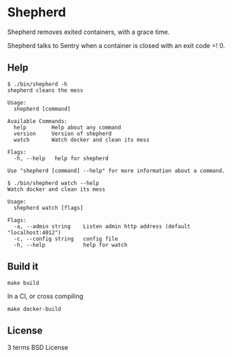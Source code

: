 Shepherd
=======

Shepherd removes exited containers, with a grace time.

Shepherd talks to Sentry when a container is closed with an exit code =! 0.

Help
----

```
$ ./bin/shepherd -h
shepherd cleans the mess

Usage:
  shepherd [command]

Available Commands:
  help        Help about any command
  version     Version of shepherd
  watch       Watch docker and clean its mess

Flags:
  -h, --help   help for shepherd

Use "shepherd [command] --help" for more information about a command.
```

```
$ ./bin/shepherd watch --help
Watch docker and clean its mess

Usage:
  shepherd watch [flags]

Flags:
  -a, --admin string    Listen admin http address (default "localhost:4012")
  -c, --config string   config file
  -h, --help            help for watch
```

Build it
--------

    make build

In a CI, or cross compiling

    make docker-build

License
-------

3 terms BSD License